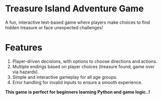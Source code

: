 # Treasure Island Adventure Game
A fun, interactive text-based game where players make choices to find hidden treasure or face unexpected challenges!

# Features
1. Player-driven decisions, with options to choose directions and actions.
2. Multiple endings based on player choices (treasure found, game over via hazards).
3. Simple and interactive gameplay for all age groups.
4. Error handling for invalid inputs to ensure a smooth experience.

**This game is perfect for beginners learning Python and game logic..!**

